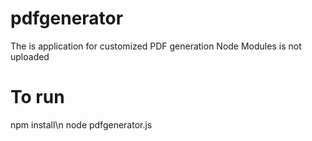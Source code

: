 # pdfgenerator
The is application for customized PDF generation
Node Modules is not uploaded
# To run
npm install\n
node pdfgenerator.js
